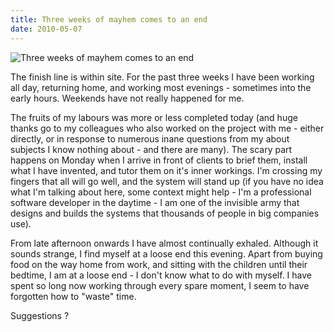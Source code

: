 ```yaml
---
title: Three weeks of mayhem comes to an end
date: 2010-05-07
---
```


![Three weeks of mayhem comes to an end](https://source.unsplash.com/qTpc0Vj4YoE/1600x900)

The finish line is within site. For the past three weeks I have been working all day, returning home, and working most evenings - sometimes into the early hours. Weekends have not really happened for me.

The fruits of my labours was more or less completed today (and huge thanks go to my colleagues who also worked on the project with me - either directly, or in response to numerous inane questions from my about subjects I know nothing about - and there are many). The scary part happens on Monday when I arrive in front of clients to brief them, install what I have invented, and tutor them on it's inner workings. I'm crossing my fingers that all will go well, and the system will stand up (if you have no idea what I'm talking about here, some context might help - I'm a professional software developer in the daytime - I am one of the invisible army that designs and builds the systems that thousands of people in big companies use).

From late afternoon onwards I have almost continually exhaled. Although it sounds strange, I find myself at a loose end this evening. Apart from buying food on the way home from work, and sitting with the children until their bedtime, I am at a loose end - I don't know what to do with myself. I have spent so long now working through every spare moment, I seem to have forgotten how to "waste" time.

Suggestions ?